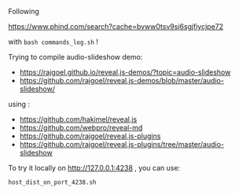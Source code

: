 
Following 

https://www.phind.com/search?cache=bvww0tsv9sj6sgjfiycjpe72

with `bash commands_log.sh` !

Trying to compile audio-slideshow demo:

* https://rajgoel.github.io/reveal.js-demos/?topic=audio-slideshow
* https://github.com/rajgoel/reveal.js-demos/blob/master/audio-slideshow/

using :

* https://github.com/hakimel/reveal.js
* https://github.com/webpro/reveal-md
* https://github.com/rajgoel/reveal.js-plugins
* https://github.com/rajgoel/reveal.js-plugins/tree/master/audio-slideshow

To try it locally on <http://127.0.0.1:4238> , you can use:

```
host_dist_on_port_4238.sh
```
